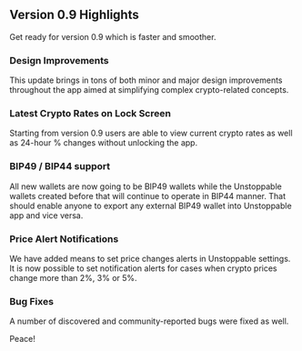 ## Version 0.9 Highlights

Get ready for version 0.9 which is faster and smoother.

### Design Improvements

This update brings in tons of both minor and major design improvements throughout the app aimed at simplifying complex crypto-related concepts.

### Latest Crypto Rates on Lock Screen

Starting from version 0.9 users are able to view current crypto rates as well as 24-hour % changes without unlocking the app.

### BIP49 / BIP44 support

All new wallets are now going to be BIP49 wallets while the Unstoppable wallets created before that will continue to operate in BIP44 manner. That should enable anyone to export any external  BIP49 wallet into Unstoppable app and vice versa.

### Price Alert Notifications

We have added means to set price changes alerts in Unstoppable settings. It is now possible to set notification alerts for cases when crypto prices change more than 2%, 3% or 5%.

### Bug Fixes

A number of discovered and community-reported bugs were fixed as well.

Peace!
